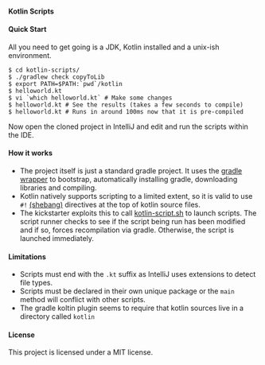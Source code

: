 #### Kotlin Scripts

#### Quick Start

All you need to get going is a JDK, Kotlin installed and a unix-ish environment.

```shell
$ cd kotlin-scripts/
$ ./gradlew check copyToLib
$ export PATH=$PATH:`pwd`/kotlin
$ helloworld.kt
$ vi `which helloworld.kt` # Make some changes
$ helloworld.kt # See the results (takes a few seconds to compile)
$ helloworld.kt # Runs in around 100ms now that it is pre-compiled
```

Now open the cloned project in IntelliJ and edit and run the scripts within the IDE.

#### How it works

* The project itself is just a standard gradle project. It uses the [gradle wrapper](http://www.gradle.org/docs/current/userguide/gradle_wrapper.html) to bootstrap, automatically 
  installing gradle, downloading libraries and compiling.
* Kotlin natively supports scripting to a limited extent, so it is valid to use `#!` [(shebang)](http://en.wikipedia.org/wiki/Shebang_(Unix)) directives at the top of kotlin source files.
* The kickstarter exploits this to call [kotlin-script.sh](/kotlin/kotlin-script.sh) to launch scripts. The script runner checks to see if the script being run has been modified and if so, forces recompilation via gradle. Otherwise, the script is launched immediately.

#### Limitations
* Scripts must end with the `.kt` suffix as IntelliJ uses extensions to detect file types.
* Scripts must be declared in their own unique package or the `main` method will conflict with other scripts.
* The gradle koltin plugin seems to require that kotlin sources live in a directory called `kotlin`

#### License
This project is licensed under a MIT license.